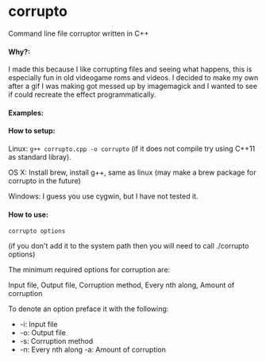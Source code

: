 # corrupto
Command line file corruptor written in C++

#### Why?:

I made this because I like corrupting files and seeing what happens, this is especially fun in old videogame roms and videos. I decided to make my own after a gif I was making got messed up by imagemagick and I wanted to see if could recreate the effect programmatically.

#### Examples:

#### How to setup:

Linux: ```g++ corrupto.cpp -o corrupto``` (if it does not compile try using C++11 as standard libray).

OS X: Install brew, install g++, same as linux (may make a brew package for corrupto in the future)

Windows: I guess you use cygwin, but I have not tested it.

#### How to use:
```
corrupto options
```
(if you don't add it to the system path then you will need to call ./corrupto options)

The minimum required options for corruption are:

Input file, Output file, Corruption method, Every nth along, Amount of corruption

To denote an option preface it with the following:

* -i: Input file
* -o: Output file
* -s: Corruption method
* -n: Every nth along
-a: Amount of corruption
